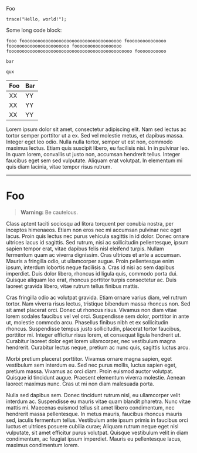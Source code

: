 Foo

```
trace("Hello, world!");
```

Some long code block:

```
fooo foooooooooooooooooooooooooooooooooooooo fooooooooooooooo fooooooooooooooooooooooo foooooooooooooooooo fooooooooooooooooooooooooooooooooooooooooooooooo fooooooooooo

bar

qux
```

| Foo  | Bar    |
| ---- | ------ |
| XX   | YY     |
| XX   | YY     |
| XX   | YY     |

Lorem ipsum dolor sit amet, consectetur adipiscing elit. Nam sed lectus ac tortor semper porttitor ut a ex. Sed vel molestie metus, et dapibus massa. Integer eget leo odio. Nulla nulla tortor, semper ut est non, commodo maximus lectus. Etiam quis suscipit libero, eu facilisis nisi. In in pulvinar leo. In quam lorem, convallis ut justo non, accumsan hendrerit tellus. Integer faucibus eget sem sed vulputate. Aliquam erat volutpat. In elementum mi quis diam lacinia, vitae tempor risus rutrum.

<hr>

# Foo

> **Warning:** Be cautelous.

Class aptent taciti sociosqu ad litora torquent per conubia nostra, per inceptos himenaeos. Etiam non eros nec mi accumsan pulvinar nec eget lacus. Proin quis lectus nec purus vehicula sagittis in id dolor. Donec ornare ultrices lacus id sagittis. Sed rutrum, nisi ac sollicitudin pellentesque, ipsum sapien tempor erat, vitae dapibus felis nisl eleifend turpis. Nullam fermentum quam ac viverra dignissim. Cras ultrices et ante a accumsan. Mauris a fringilla odio, ut ullamcorper augue. Proin pellentesque enim ipsum, interdum lobortis neque facilisis a. Cras id nisi ac sem dapibus imperdiet. Duis dolor libero, rhoncus id ligula quis, commodo porta dui. Quisque aliquam leo erat, rhoncus porttitor turpis consectetur ac. Duis laoreet gravida libero, vitae rutrum tellus finibus mattis.

Cras fringilla odio ac volutpat gravida. Etiam ornare varius diam, vel rutrum tortor. Nam viverra risus lectus, tristique bibendum massa rhoncus non. Sed sit amet placerat orci. Donec ut rhoncus risus. Vivamus non diam vitae lorem sodales faucibus vel vel orci. Suspendisse sem dolor, porttitor in ante ut, molestie commodo arcu. Phasellus finibus nibh et ex sollicitudin rhoncus. Suspendisse tempus justo sollicitudin, placerat tortor faucibus, porttitor mi. Integer efficitur risus lorem, et consequat ligula hendrerit ut. Curabitur laoreet dolor eget lorem ullamcorper, nec vestibulum magna hendrerit. Curabitur lectus neque, pretium ac nunc quis, sagittis luctus arcu.

Morbi pretium placerat porttitor. Vivamus ornare magna sapien, eget vestibulum sem interdum eu. Sed nec purus mollis, luctus sapien eget, pretium massa. Vivamus ac orci diam. Proin euismod auctor volutpat. Quisque id tincidunt augue. Praesent elementum viverra molestie. Aenean laoreet maximus nunc. Cras ut mi non diam malesuada porta.

Nulla sed dapibus sem. Donec tincidunt rutrum nisl, eu ullamcorper velit interdum ac. Suspendisse eu mauris vitae quam blandit pharetra. Nunc vitae mattis mi. Maecenas euismod tellus sit amet libero condimentum, nec hendrerit massa pellentesque. In metus mauris, faucibus rhoncus mauris sed, iaculis fermentum tellus. Vestibulum ante ipsum primis in faucibus orci luctus et ultrices posuere cubilia curae; Aliquam rutrum neque eget nisl vulputate, sit amet efficitur purus volutpat. Quisque vestibulum velit in diam condimentum, ac feugiat ipsum imperdiet. Mauris eu pellentesque lacus, maximus condimentum lorem.